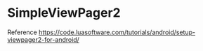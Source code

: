 # SimpleViewPager2

Reference
https://code.luasoftware.com/tutorials/android/setup-viewpager2-for-android/
